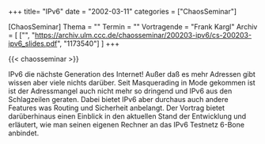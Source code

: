 +++
title= "IPv6"
date = "2002-03-11"
categories = ["ChaosSeminar"]

[ChaosSeminar]
Thema = ""
Termin = ""
Vortragende = "Frank Kargl"
Archiv = [
	["", "https://archiv.ulm.ccc.de/chaosseminar/200203-ipv6/cs-200203-ipv6_slides.pdf", "1173540"]
	]
+++

{{< chaosseminar >}}

IPv6 die nächste Generation des Internet! Außer daß es mehr Adressen gibt wissen aber viele nichts darüber. Seit Masquerading in Mode gekommen ist ist der Adressmangel auch nicht mehr so dringend und IPv6 aus den Schlagzeilen geraten. Dabei bietet IPv6 aber durchaus auch andere Features was Routing und Sicherheit anbelangt. Der Vortrag bietet darüberhinaus einen Einblick in den aktuellen Stand der Entwicklung und erläutert, wie man seinen eigenen Rechner an das IPv6 Testnetz 6-Bone anbindet.
